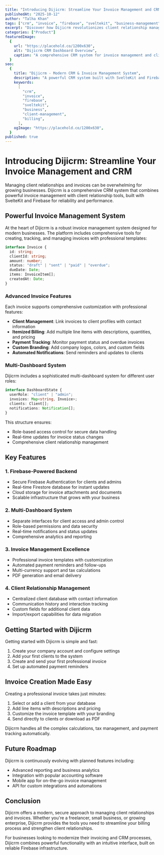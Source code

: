 ```yaml
---
title: "Introducing Dijicrm: Streamline Your Invoice Management and CRM"
publishedAt: "2025-10-12"
author: "Talha Khan"
tags: ["crm", "invoice", "firebase", "sveltekit", "business-management"]
excerpt: "Discover how Dijicrm revolutionizes client relationship management with powerful invoice tools, multi-dashboard systems, and seamless Firebase integration."
categories: ["Product"]
featuredImage:
  {
    url: "https://placehold.co/1200x630",
    alt: "Dijicrm CRM Dashboard Overview",
    caption: "A comprehensive CRM system for invoice management and client relationships",
  }
seo:
  {
    title: "Dijicrm - Modern CRM & Invoice Management System",
    description: "A powerful CRM system built with SvelteKit and Firebase, featuring multi-dashboard invoice management, client relationships, and business analytics.",
    keywords:
      [
        "crm",
        "invoice",
        "firebase",
        "sveltekit",
        "business",
        "client-management",
        "billing",
      ],
    ogImage: "https://placehold.co/1200x630",
  }
published: true
---
```


# Introducing Dijicrm: Streamline Your Invoice Management and CRM

Managing client relationships and invoices can be overwhelming for growing businesses. Dijicrm is a comprehensive CRM system that combines powerful invoice management with client relationship tools, built with SvelteKit and Firebase for reliability and performance.

## Powerful Invoice Management System

At the heart of Dijicrm is a robust invoice management system designed for modern businesses. The platform includes comprehensive tools for creating, tracking, and managing invoices with professional templates:

```typescript
interface Invoice {
  id: string;
  clientId: string;
  amount: number;
  status: "draft" | "sent" | "paid" | "overdue";
  dueDate: Date;
  items: InvoiceItem[];
  createdAt: Date;
}
```

### Advanced Invoice Features

Each invoice supports comprehensive customization with professional features:

- **Client Management**: Link invoices to client profiles with contact information
- **Itemized Billing**: Add multiple line items with descriptions, quantities, and pricing
- **Payment Tracking**: Monitor payment status and overdue invoices
- **Custom Branding**: Add company logos, colors, and custom fields
- **Automated Notifications**: Send reminders and updates to clients

### Multi-Dashboard System

Dijicrm includes a sophisticated multi-dashboard system for different user roles:

```typescript
interface DashboardState {
  userRole: "client" | "admin";
  invoices: Map<string, Invoice>;
  clients: Client[];
  notifications: Notification[];
}
```

This structure ensures:

- Role-based access control for secure data handling
- Real-time updates for invoice status changes
- Comprehensive client relationship management

## Key Features

### 1. Firebase-Powered Backend

- Secure Firebase Authentication for clients and admins
- Real-time Firestore database for instant updates
- Cloud storage for invoice attachments and documents
- Scalable infrastructure that grows with your business

### 2. Multi-Dashboard System

- Separate interfaces for client access and admin control
- Role-based permissions and data security
- Real-time notifications and status updates
- Comprehensive analytics and reporting

### 3. Invoice Management Excellence

- Professional invoice templates with customization
- Automated payment reminders and follow-ups
- Multi-currency support and tax calculations
- PDF generation and email delivery

### 4. Client Relationship Management

- Centralized client database with contact information
- Communication history and interaction tracking
- Custom fields for additional client data
- Import/export capabilities for data migration

## Getting Started with Dijicrm

Getting started with Dijicrm is simple and fast:

1. Create your company account and configure settings
2. Add your first clients to the system
3. Create and send your first professional invoice
4. Set up automated payment reminders

## Invoice Creation Made Easy

Creating a professional invoice takes just minutes:

1. Select or add a client from your database
2. Add line items with descriptions and pricing
3. Customize the invoice template with your branding
4. Send directly to clients or download as PDF

Dijicrm handles all the complex calculations, tax management, and payment tracking automatically.

## Future Roadmap

Dijicrm is continuously evolving with planned features including:

- Advanced reporting and business analytics
- Integration with popular accounting software
- Mobile app for on-the-go invoice management
- API for custom integrations and automations

## Conclusion

Dijicrm offers a modern, secure approach to managing client relationships and invoices. Whether you're a freelancer, small business, or growing enterprise, Dijicrm provides the tools you need to streamline your billing process and strengthen client relationships.

For businesses looking to modernize their invoicing and CRM processes, Dijicrm combines powerful functionality with an intuitive interface, built on reliable Firebase infrastructure.
